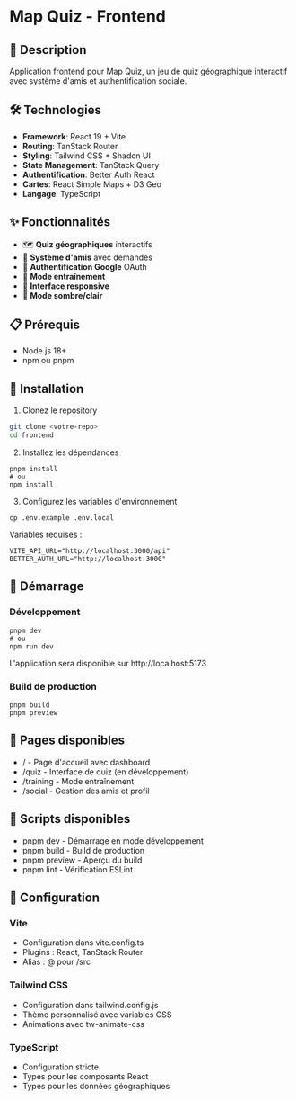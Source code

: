# Map Quiz - Frontend

## 🚀 Description

Application frontend pour Map Quiz, un jeu de quiz géographique interactif avec système d'amis et authentification sociale.

## 🛠️ Technologies

- **Framework**: React 19 + Vite
- **Routing**: TanStack Router
- **Styling**: Tailwind CSS + Shadcn UI
- **State Management**: TanStack Query
- **Authentification**: Better Auth React
- **Cartes**: React Simple Maps + D3 Geo
- **Langage**: TypeScript

## ✨ Fonctionnalités

- 🗺️ **Quiz géographiques** interactifs
- 👥 **Système d'amis** avec demandes
- 🔐 **Authentification Google** OAuth
- 🎯 **Mode entraînement**
- 📱 **Interface responsive**
- 🌙 **Mode sombre/clair**

## 📋 Prérequis

- Node.js 18+
- npm ou pnpm

## 🔧 Installation

1. Clonez le repository

```bash
git clone <votre-repo>
cd frontend
```

2. Installez les dépendances

```
pnpm install
# ou
npm install
```

3. Configurez les variables d'environnement

```
cp .env.example .env.local
```

Variables requises :

```
VITE_API_URL="http://localhost:3000/api"
BETTER_AUTH_URL="http://localhost:3000"
```

## 🚀 Démarrage

### Développement

```
pnpm dev
# ou
npm run dev
```

L'application sera disponible sur http://localhost:5173

### Build de production

```
pnpm build
pnpm preview
```

## 📱 Pages disponibles

- / - Page d'accueil avec dashboard
- /quiz - Interface de quiz (en développement)
- /training - Mode entraînement
- /social - Gestion des amis et profil

## 📝 Scripts disponibles

- pnpm dev - Démarrage en mode développement
- pnpm build - Build de production
- pnpm preview - Aperçu du build
- pnpm lint - Vérification ESLint

## 🔧 Configuration

### Vite

- Configuration dans vite.config.ts
- Plugins : React, TanStack Router
- Alias : @ pour /src

### Tailwind CSS

- Configuration dans tailwind.config.js
- Thème personnalisé avec variables CSS
- Animations avec tw-animate-css

### TypeScript

- Configuration stricte
- Types pour les composants React
- Types pour les données géographiques
